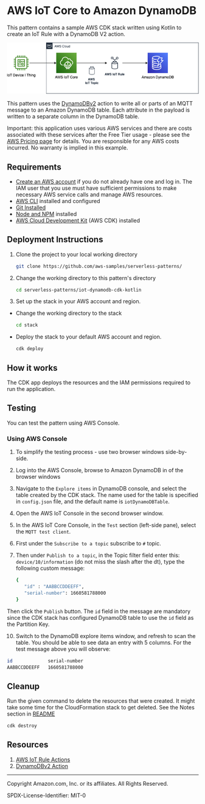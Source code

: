 # AWS IoT Core to Amazon DynamoDB

This pattern contains a sample AWS CDK stack written using Kotlin to create an IoT Rule with a DynamoDB V2 action.

![iot-dynambodbv2](./iot-dynamodbv2.png)

This pattern uses the [DynamoDBv2](https://docs.aws.amazon.com/iot/latest/developerguide/dynamodb-v2-rule-action.html) action to write all or parts of an MQTT message to an Amazon DynamoDB table. Each attribute in the payload is written to a separate column in the DynamoDB table.

Important: this application uses various AWS services and there are costs associated with these services after the Free Tier usage - please see the [AWS Pricing page](https://aws.amazon.com/pricing/) for details. You are responsible for any AWS costs incurred. No warranty is implied in this example.

## Requirements

* [Create an AWS account](https://portal.aws.amazon.com/gp/aws/developer/registration/index.html) if you do not already have one and log in. The IAM user that you use must have sufficient permissions to make necessary AWS service calls and manage AWS resources.
* [AWS CLI](https://docs.aws.amazon.com/cli/latest/userguide/install-cliv2.html) installed and configured
* [Git Installed](https://git-scm.com/book/en/v2/Getting-Started-Installing-Git)
* [Node and NPM](https://nodejs.org/en/download/) installed
* [AWS Cloud Development Kit](https://docs.aws.amazon.com/cdk/latest/guide/cli.html) (AWS CDK) installed

## Deployment Instructions

1. Clone the project to your local working directory

   ```sh
   git clone https://github.com/aws-samples/serverless-patterns/ 
   ```

2. Change the working directory to this pattern's directory

   ```sh
   cd serverless-patterns/iot-dynamodb-cdk-kotlin
   ```
3. Set up the stack in your AWS account and region.
- Change the working directory to the stack

   ```sh
   cd stack
   ```
- Deploy the stack to your default AWS account and region.

   ```sh
   cdk deploy
   ```
## How it works

The CDK app deploys the resources and the IAM permissions required to run the application.

## Testing

You can test the pattern using AWS Console.

### Using AWS Console

1. To simplify the testing process - use two browser windows side-by-side.
2. Log into the AWS Console, browse to Amazon DynamoDB in of the browser windows
3. Navigate to the `Explore items` in DynamoDB console, and select the table created by the CDK stack. The name used for the table is specified in `config.json` file, and the default name is `iotDynamoDBTable`.
4. Open the AWS IoT Console in the second browser window.
7. In the AWS IoT Core Console, in the `Test` section (left-side pane), select the `MQTT test client`.
8. First under the `Subscribe to a topic` subscribe to `#` topic.
9. Then under `Publish to a topic`, in the Topic filter field enter this: `device/10/information` (do not miss the slash after the dt), type the following custom message:

   ```sh
   {
      "id" : "AABBCCDDEEFF",
      "serial-number": 1660581788000
   }
   ```
Then click the `Publish` button.
The `id` field in the message are mandatory since the CDK stack has configured DynamoDB table to use the `id` field as the Partition Key.

10. Switch to the DynamoDB explore items window, and refresh to scan the table. You should be able to see data an entry with 5 columns. For the test message above you will observe:
```sh
id             serial-number
AABBCCDDEEFF   1660581788000

```

## Cleanup

Run the given command to delete the resources that were created. It might take some time for the CloudFormation stack to get deleted. See the Notes section in [README](./README.md)

```sh
cdk destroy
```

## Resources
1. [AWS IoT Rule Actions](https://docs.aws.amazon.com/iot/latest/developerguide/iot-rule-actions.html)
2. [DynamoDBv2 Action](https://docs.aws.amazon.com/iot/latest/developerguide/dynamodb-v2-rule-action.html)

----
Copyright Amazon.com, Inc. or its affiliates. All Rights Reserved.

SPDX-License-Identifier: MIT-0
